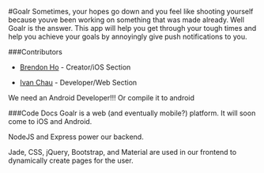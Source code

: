 #Goalr
Sometimes, your hopes go down and you feel like shooting yourself because youve been working on something that was made already. Well Goalr is the answer. This app will help you get through your tough times and help you achieve your goals by annoyingly give push notifications to you.

###Contributors 
* [Brendon Ho](https://github.com/brendonho01) - Creator/iOS Section

* [Ivan Chau](https://github.com/ichauster) - Developer/Web Section

We need an Android Developer!!! Or compile it to android

###Code Docs
Goalr is a web (and eventually mobile?) platform. It will soon come to iOS and Android.

NodeJS and Express power our backend.

Jade, CSS, jQuery, Bootstrap, and Material are used in our frontend to dynamically create pages for the user.



